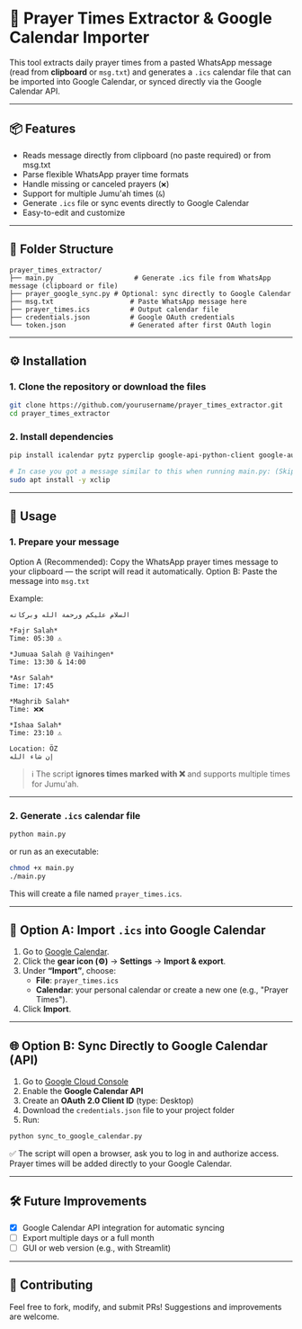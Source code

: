 
# 🕌 Prayer Times Extractor & Google Calendar Importer

This tool extracts daily prayer times from a pasted WhatsApp message (read from **clipboard** or `msg.txt`) and generates a `.ics` calendar file that can be imported into Google Calendar, or synced directly via the Google Calendar API.

---

## 📦 Features

- Reads message directly from clipboard (no paste required) or from msg.txt
- Parse flexible WhatsApp prayer time formats
- Handle missing or canceled prayers (`❌`)
- Support for multiple Jumu'ah times (`&`)
- Generate `.ics` file or sync events directly to Google Calendar
- Easy-to-edit and customize

---

## 📂 Folder Structure

```
prayer_times_extractor/
├── main.py                    # Generate .ics file from WhatsApp message (clipboard or file)
├── prayer_google_sync.py # Optional: sync directly to Google Calendar
├── msg.txt                   # Paste WhatsApp message here
├── prayer_times.ics          # Output calendar file
├── credentials.json          # Google OAuth credentials
└── token.json                # Generated after first OAuth login
```

---

## ⚙️ Installation

### 1. Clone the repository or download the files

```bash
git clone https://github.com/yourusername/prayer_times_extractor.git
cd prayer_times_extractor
```

### 2. Install dependencies

```bash
pip install icalendar pytz pyperclip google-api-python-client google-auth google-auth-oauthlib

# In case you got a message similar to this when running main.py: (Skipping clipboard: clipboard error: Pyperclip could not find a copy/paste mechanism for your system. For more information, please visit https://pyperclip.readthedocs.io/en/latest/index.html#not-implemented-error. On Linux, you can run sudo apt-get install xclip or sudo apt-get install xselect to install a copy/paste mechanism.)
sudo apt install -y xclip

```

---

## 📝 Usage

### 1. Prepare your message

Option A (Recommended): Copy the WhatsApp prayer times message to your clipboard — the script will read it automatically.
Option B: Paste the message into `msg.txt`

Example:

```
السلام عليكم ورحمة الله وبركاته

*Fajr Salah*
Time: 05:30 ⚠️

*Jumuaa Salah @ Vaihingen*
Time: 13:30 & 14:00

*Asr Salah*
Time: 17:45

*Maghrib Salah*
Time: ❌❌

*Ishaa Salah*
Time: 23:10 ⚠️

Location: ÖZ
إن شاء الله
```

> ℹ️ The script **ignores times marked with ❌** and supports multiple times for Jumu'ah.

---

### 2. Generate `.ics` calendar file

```bash
python main.py
```

or run as an executable:

```bash
chmod +x main.py
./main.py
```

This will create a file named `prayer_times.ics`.

---

## 📅 Option A: Import `.ics` into Google Calendar

1. Go to [Google Calendar](https://calendar.google.com).
2. Click the **gear icon (⚙)** → **Settings** → **Import & export**.
3. Under **“Import”**, choose:
   - **File**: `prayer_times.ics`
   - **Calendar**: your personal calendar or create a new one (e.g., "Prayer Times").
4. Click **Import**.

---

## 🌐 Option B: Sync Directly to Google Calendar (API)

1. Go to [Google Cloud Console](https://console.cloud.google.com)
2. Enable the **Google Calendar API**
3. Create an **OAuth 2.0 Client ID** (type: Desktop)
4. Download the `credentials.json` file to your project folder
5. Run:

```bash
python sync_to_google_calendar.py
```

✅ The script will open a browser, ask you to log in and authorize access.
Prayer times will be added directly to your Google Calendar.

---


## 🛠 Future Improvements
- [x] Google Calendar API integration for automatic syncing
- [ ] Export multiple days or a full month
- [ ] GUI or web version (e.g., with Streamlit)
<!-- - [ ] Auto-detect date from WhatsApp header -->
<!-- - [ ] Read Automatically from Whatsapp? Not possible -->
---

## 🙏 Contributing

Feel free to fork, modify, and submit PRs! Suggestions and improvements are welcome.
